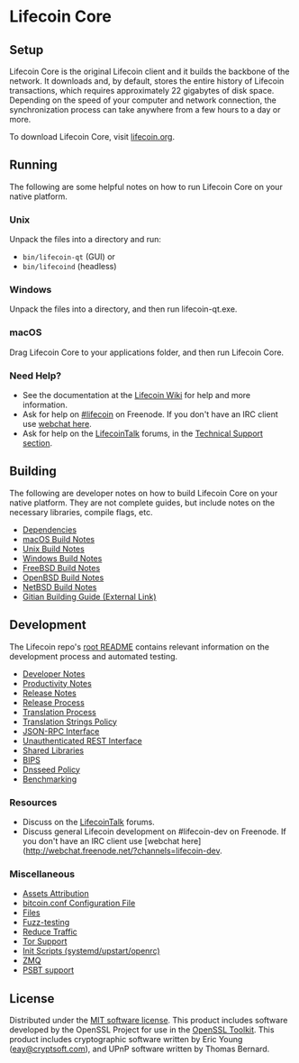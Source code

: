 Lifecoin Core
=============

Setup
---------------------
Lifecoin Core is the original Lifecoin client and it builds the backbone of the network. It downloads and, by default, stores the entire history of Lifecoin transactions, which requires approximately 22 gigabytes of disk space. Depending on the speed of your computer and network connection, the synchronization process can take anywhere from a few hours to a day or more.

To download Lifecoin Core, visit [lifecoin.org](https://lifecoin.org/).

Running
---------------------
The following are some helpful notes on how to run Lifecoin Core on your native platform.

### Unix

Unpack the files into a directory and run:

- `bin/lifecoin-qt` (GUI) or
- `bin/lifecoind` (headless)

### Windows

Unpack the files into a directory, and then run lifecoin-qt.exe.

### macOS

Drag Lifecoin Core to your applications folder, and then run Lifecoin Core.

### Need Help?

* See the documentation at the [Lifecoin Wiki](https://lifecoin.info/)
for help and more information.
* Ask for help on [#lifecoin](http://webchat.freenode.net?channels=lifecoin) on Freenode. If you don't have an IRC client use [webchat here](http://webchat.freenode.net?channels=lifecoin).
* Ask for help on the [LifecoinTalk](https://lifecointalk.io/) forums, in the [Technical Support section](https://lifecointalk.io/c/technical-support).

Building
---------------------
The following are developer notes on how to build Lifecoin Core on your native platform. They are not complete guides, but include notes on the necessary libraries, compile flags, etc.

- [Dependencies](dependencies.md)
- [macOS Build Notes](build-osx.md)
- [Unix Build Notes](build-unix.md)
- [Windows Build Notes](build-windows.md)
- [FreeBSD Build Notes](build-freebsd.md)
- [OpenBSD Build Notes](build-openbsd.md)
- [NetBSD Build Notes](build-netbsd.md)
- [Gitian Building Guide (External Link)](https://github.com/bitcoin-core/docs/blob/master/gitian-building.md)

Development
---------------------
The Lifecoin repo's [root README](/README.md) contains relevant information on the development process and automated testing.

- [Developer Notes](developer-notes.md)
- [Productivity Notes](productivity.md)
- [Release Notes](release-notes.md)
- [Release Process](release-process.md)
- [Translation Process](translation_process.md)
- [Translation Strings Policy](translation_strings_policy.md)
- [JSON-RPC Interface](JSON-RPC-interface.md)
- [Unauthenticated REST Interface](REST-interface.md)
- [Shared Libraries](shared-libraries.md)
- [BIPS](bips.md)
- [Dnsseed Policy](dnsseed-policy.md)
- [Benchmarking](benchmarking.md)

### Resources
* Discuss on the [LifecoinTalk](https://lifecointalk.io/) forums.
* Discuss general Lifecoin development on #lifecoin-dev on Freenode. If you don't have an IRC client use [webchat here](http://webchat.freenode.net/?channels=lifecoin-dev.

### Miscellaneous
- [Assets Attribution](assets-attribution.md)
- [bitcoin.conf Configuration File](bitcoin-conf.md)
- [Files](files.md)
- [Fuzz-testing](fuzzing.md)
- [Reduce Traffic](reduce-traffic.md)
- [Tor Support](tor.md)
- [Init Scripts (systemd/upstart/openrc)](init.md)
- [ZMQ](zmq.md)
- [PSBT support](psbt.md)

License
---------------------
Distributed under the [MIT software license](/COPYING).
This product includes software developed by the OpenSSL Project for use in the [OpenSSL Toolkit](https://www.openssl.org/). This product includes
cryptographic software written by Eric Young ([eay@cryptsoft.com](mailto:eay@cryptsoft.com)), and UPnP software written by Thomas Bernard.
